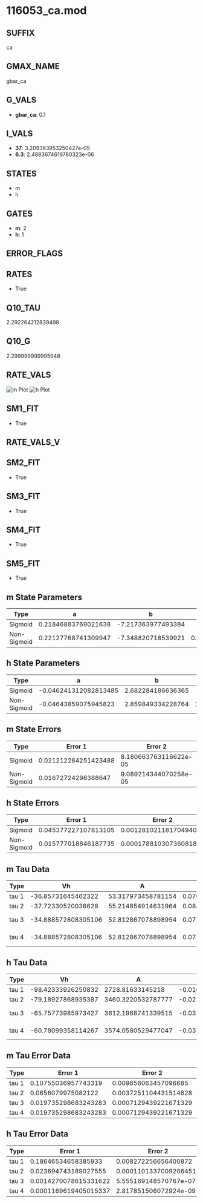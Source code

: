 # 116053_ca.mod

## SUFFIX

ca

## GMAX_NAME

gbar_ca

## G_VALS

- **gbar_ca**: 0.1

## I_VALS

- **37**: 3.209363953250427e-05
- **6.3**: 2.4883674619780323e-06

## STATES

- m
- h

## GATES

- **m**: 2
- **h**: 1

## ERROR_FLAGS


## RATES

- True

## Q10_TAU

2.292264212839498

## Q10_G

2.299999999995948

## RATE_VALS

![m Plot](/Users/pbozelos/Dropbox/icg-Chai-Panos/supermodels/output_markdown_files/Ca/116053_ca.mod/images/m.png)
![h Plot](/Users/pbozelos/Dropbox/icg-Chai-Panos/supermodels/output_markdown_files/Ca/116053_ca.mod/images/h.png)

## SM1_FIT

- True

## RATE_VALS_V

## SM2_FIT

- True

## SM3_FIT

- True

## SM4_FIT

- True

## SM5_FIT

- True

## m State Parameters

| Type | a | b | c | d |
| --- | --- | --- | --- | --- |
| Sigmoid | 0.21846883769021638 | -7.217363977493384 |
| Non-Sigmoid | 0.22127768741309947 | -7.348820718539921 | 0.9953903672066033 | -0.003975277651535921 |

## h State Parameters

| Type | a | b | c | d |
| --- | --- | --- | --- | --- |
| Sigmoid | -0.046241312082813485 | 2.682284186636365 |
| Non-Sigmoid | -0.04643859075945823 | 2.859849334228764 | 1.0363155781668059 | 0.01851035743608987 |

## m State Errors

| Type | Error 1 | Error 2 | Error 3 |
| --- | --- | --- | --- |
| Sigmoid | 0.021212284251423488 | 8.180663763116622e-05 | 0.013787718003410523 |
| Non-Sigmoid | 0.01672724296388647 | 9.089214344070258e-05 | 0.01087249756919143 |

## h State Errors

| Type | Error 1 | Error 2 | Error 3 |
| --- | --- | --- | --- |
| Sigmoid | 0.045377227107813105 | 0.0012810211817049404 | 0.029427721617212663 |
| Non-Sigmoid | 0.015777018846187735 | 0.00017881030736081885 | 0.010231601799996055 |

## m Tau Data

| Type | Vh | A | b1 | b2 | c1 | c2 | d1 | d2 | e1 | e2 |
| --- | --- | --- | --- | --- | --- | --- | --- | --- | --- | --- |
| tau 1 | -36.85731645462322 | 53.317973458781154 | 0.07019500029951642 | 0.10276938825363446 |
| tau 2 | -37.72330520036628 | 55.214854914631964 | 0.08820297024117539 | 0.0005259824984047021 | 0.1127887450374014 | -0.0006251013326496477 |
| tau 3 | -34.888572808305106 | 52.812867078898954 | 0.07725869891408747 | 0.0006632034718038386 | 7.19558338006365e-06 | 0.15374044128349978 | -0.0023486494352931535 | 1.258034748583204e-05 |
| tau 4 | -34.888572808305106 | 52.812867078898954 | 0.07725869891408747 | 0.0006632034718038386 | 7.19558338006365e-06 | 0.0 | 0.15374044128349978 | -0.0023486494352931535 | 1.258034748583204e-05 | 0.0 |

## h Tau Data

| Type | Vh | A | b1 | b2 | c1 | c2 | d1 | d2 | e1 | e2 |
| --- | --- | --- | --- | --- | --- | --- | --- | --- | --- | --- |
| tau 1 | -98.42333926250832 | 2728.81633145218 | -0.010414333252639666 | -0.06359465304809835 |
| tau 2 | -79.18927868935387 | 3460.3220532787777 | -0.02283072829484283 | 7.578014661686213e-05 | -0.03745769437704728 | -0.00034458859965962816 |
| tau 3 | -65.75773985973427 | 3612.1968741339515 | -0.03292120905556171 | 0.0002118319181151343 | -4.657466268350423e-07 | -0.0314264133021221 | -0.0002680179592359034 | -2.4262313462700224e-06 |
| tau 4 | -60.78099358114267 | 3574.0580529477047 | -0.037361705836008355 | 0.0003079532099480526 | -1.15723132717173e-06 | 1.661638070740265e-09 | -0.030308886886863003 | -0.0002982366815589424 | -3.0957156061231064e-06 | -9.227700140857862e-09 |

## m Tau Error Data

| Type | Error 1 | Error 2 | Error 3 |
| --- | --- | --- | --- |
| tau 1 | 0.10755036957743319 | 0.009656063457096685 | 0.07326412981630437 |
| tau 2 | 0.0656079975082122 | 0.0037251104431514828 | 0.04469266693657186 |
| tau 3 | 0.019735298683243283 | 0.0007129439221671329 | 0.013443835575587466 |
| tau 4 | 0.019735298683243283 | 0.0007129439221671329 | 0.013443835575587466 |

## h Tau Error Data

| Type | Error 1 | Error 2 | Error 3 |
| --- | --- | --- | --- |
| tau 1 | 0.18646534658385933 | 0.008272256656400872 | 0.05601868922122201 |
| tau 2 | 0.023694743189027555 | 0.00011013370092064517 | 0.007118472569839412 |
| tau 3 | 0.0014270078615331622 | 5.555169148570767e-07 | 0.00042870759299779964 |
| tau 4 | 0.0001169619405015337 | 2.817851506072924e-09 | 3.5138189029240416e-05 |

